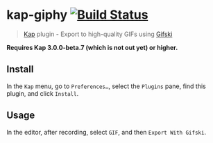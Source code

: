 # kap-giphy [![Build Status](https://travis-ci.org/wulkano/kap-giphy.svg?branch=master)](https://travis-ci.org/wulkano/kap-giphy)

> [Kap](https://github.com/wulkano/kap) plugin - Export to high-quality GIFs using [Gifski](https://github.com/sindresorhus/Gifski)

**Requires Kap 3.0.0-beta.7 (which is not out yet) or higher.**


## Install

In the `Kap` menu, go to `Preferences…`, select the `Plugins` pane, find this plugin, and click `Install`.


## Usage

In the editor, after recording, select `GIF`, and then `Export With Gifski`.
